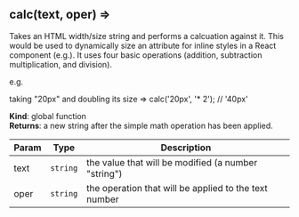 <a name="calc"></a>

## calc(text, oper) ⇒
Takes an HTML width/size string and performs a calcuation against it.  This
would be used to dynamically size an attribute for inline styles in a
React component (e.g.).  It uses four basic operations (addition, subtraction
multiplication, and division).

e.g.

taking "20px" and doubling its size => calc('20px', '* 2'); // '40px'

**Kind**: global function  
**Returns**: a new string after the simple math operation has been applied.  

| Param | Type | Description |
| --- | --- | --- |
| text | <code>string</code> | the value that will be modified (a number "string") |
| oper | <code>string</code> | the operation that will be applied to the text number |

